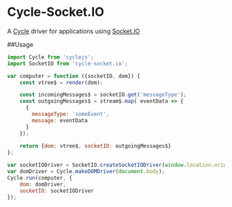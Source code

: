 # Cycle-Socket.IO

A [Cycle](https://github.com/staltz/cycle) driver for applications using [Socket.IO](http://socket.io/)

##Usage

``` javascript
import Cycle from 'cyclejs';
import SocketIO from 'cycle-socket.io';

var computer = function ({socketIO, dom}) {
    const vtree$ = render(dom);

    const incomingMessages$ = socketIO.get('messageType');
    const outgoingMessages$ = stream$.map( eventData => {
      {
        messageType: 'someEvent',
        message: eventData
      }
    });
    
    return {dom: vtree$, socketIO: outgoingMessages$}
};

var socketIODriver = SocketIO.createSocketIODriver(window.location.origin);
var domDriver = Cycle.makeDOMDriver(document.body);
Cycle.run(computer, {
    dom: domDriver,
    socketIO: socketIODriver
});
```